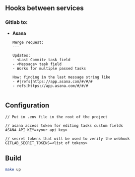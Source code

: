 ## Hooks between services

### Gitlab to:

- **Asana**
    ```text
    Merge request:
    ---

    Updates:
    - <Last Commit> task field
    - <Message> task field
    - Works for multiple passed tasks

    How: finding in the last message string like
    - #|refs|https://app.asana.com/#/#/#
    - refs|https://app.asana.com/#/#/#
    
    
    ```

## Configuration

```text
// Put in .env file in the root of the project

// asana access token for editing tasks custom fields
ASANA_API_KEY=<your api key>

// secret tokens that will be used to verify the webhook
GITLAB_SECRET_TOKENS=<list of tokens> 
```

## Build

```bash
make up
```